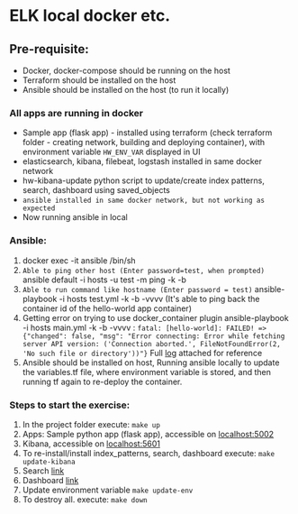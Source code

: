 # ELK local docker etc.

## Pre-requisite:
- Docker, docker-compose should be running on the host
- Terraform should be installed on the host
- Ansible should be installed on the host (to run it locally)


### All apps are running in docker
- Sample app (flask app) - installed using terraform (check terraform folder - creating network, building and deploying container), with environment variable `HW_ENV_VAR` displayed in UI
- elasticsearch, kibana, filebeat, logstash installed in same docker network
- hw-kibana-update python script to update/create index patterns, search, dashboard using saved_objects
- `ansible installed in same docker network, but not working as expected`
- Now running ansible in local

### Ansible:
1. docker exec -it ansible /bin/sh
2. `Able to ping other host (Enter password=test, when prompted)` ansible default -i hosts -u test -m ping -k -b
3. `Able to run command like hostname (Enter password = test)` ansible-playbook -i hosts test.yml -k -b -vvvv (It's able to ping back the container id of the hello-world app container)
4. Getting error on trying to use docker_container plugin ansible-playbook -i hosts main.yml -k -b -vvvv : `fatal: [hello-world]: FAILED! => {"changed": false, "msg": "Error connecting: Error while fetching server API version: ('Connection aborted.', FileNotFoundError(2, 'No such file or directory'))"}` Full [log](./ansible_error.log) attached for reference
5. Ansible should be installed on host, Running ansible locally to update the variables.tf file, where environment variable is stored, and then running tf again to re-deploy the container.

### Steps to start the exercise:

1. In the project folder execute: `make up` 
2. Apps: Sample python app (flask app), accessible on [localhost:5002](http://localhost:5002/)
3. Kibana, accessible on [localhost:5601](http://localhost:5601/)
4. To re-install/install index_patterns, search, dashboard execute: `make update-kibana`
5. Search [link](http://localhost:5601/app/discover#/view/hello-world-search?_g=(filters%3A!()%2CrefreshInterval%3A(pause%3A!t%2Cvalue%3A0)%2Ctime%3A(from%3Anow-7d%2Cto%3Anow)))
6. Dashboard [link](http://localhost:5601/app/dashboards#/view/hello-world-dashboard?_g=(filters%3A!()%2Cquery%3A(language%3Akuery%2Cquery%3A'')%2CrefreshInterval%3A(pause%3A!t%2Cvalue%3A0)%2Ctime%3A(from%3Anow-7d%2Cto%3Anow))) 
7. Update environment variable `make update-env`
8. To destroy all. execute: `make down`

